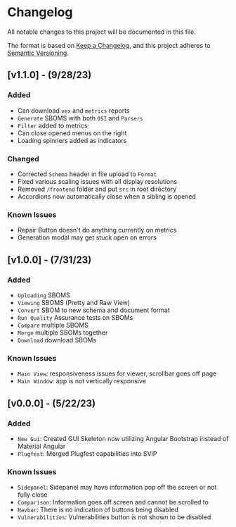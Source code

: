 # Changelog

All notable changes to this project will be documented in this file.

The format is based on [Keep a Changelog](https://keepachangelog.com/en/1.0.0/),
and this project adheres to [Semantic Versioning](https://semver.org/spec/v2.0.0.html).

## [v1.1.0] - (9/28/23)
### Added
- Can download `vex` and `metrics` reports
- `Generate` SBOMS with both `OSI` and `Parsers`
- `Filter` added to metrics
- Can close opened menus on the right
- Loading spinners added as indicators
  
### Changed
- Corrected `Schema` header in file upload to `Format`
- Fixed various scaling issues with all display resolutions
- Removed `/frontend` folder and put `src` in root directory
- Accordions now automatically close when a sibling is opened

### Known Issues
- Repair Button doesn't do anything currently on metrics
- Generation modal may get stuck open on errors

## [v1.0.0] - (7/31/23)
### Added
- `Uploading` SBOMS
- `Viewing` SBOMS (Pretty and Raw View)
- `Convert` SBOM to new schema and document format
- `Run Quality` Assurance tests on SBOMs
- `Compare` multiple SBOMS
- `Merge` multiple SBOMs together
- `Download` download SBOMs

### Known Issues
- `Main View`: responsiveness issues for viewer, scrollbar goes off page
- `Main Window`: app is not vertically responsive

## [v0.0.0] - (5/22/23)
### Added
- `New Gui`: Created GUI Skeleton now utilizing Angular Bootstrap instead of Material Angular
- `Plugfest`: Merged Plugfest capabilities into SVIP

### Known Issues
- `Sidepanel`: Sidepanel may have information pop off the screen or not fully close
- `Comparison`: Information goes off screen and cannot be scrolled to
- `Navbar`: There is no indication of buttons being disabled
- `Vulnerabilities`: Vulnerabilities button is not shown to be disabled
